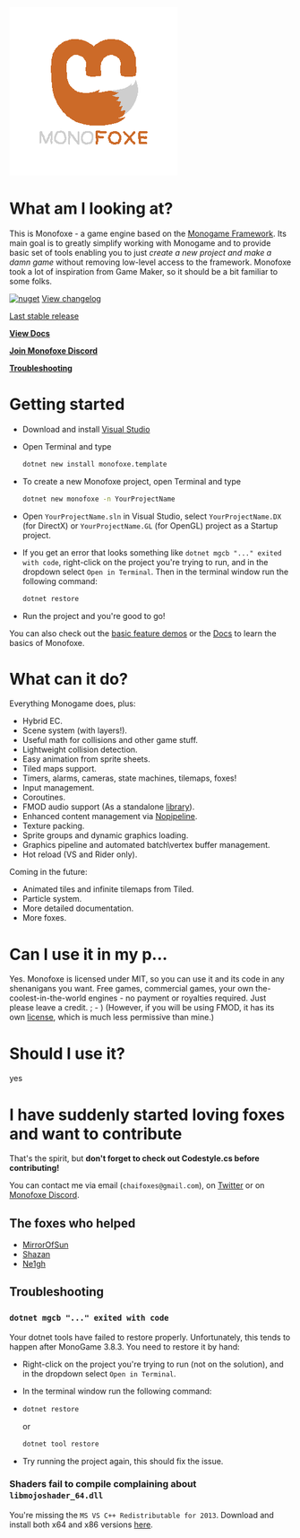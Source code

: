 ﻿![logo](logo/logo_transparent.png)

# What am I looking at?

This is Monofoxe - a game engine based on the [Monogame Framework](http://monogame.net).
Its main goal is to greatly simplify working with Monogame and to provide basic set of tools
enabling you to just *create a new project and make a damn game* without removing low-level access to the framework.
Monofoxe took a lot of inspiration from Game Maker, so it should be a bit familiar to some folks.

[![nuget](https://badgen.net/nuget/v/Monofoxe.Engine?icon=nuget)](https://www.nuget.org/packages/Monofoxe.Engine) [View changelog](/CHANGELOG.md)

[Last stable release](https://github.com/Martenfur/Monofoxe/releases/latest)

[**View Docs**](Docs/README.md)

[**Join Monofoxe Discord**](https://discord.gg/F9tPYaD)

[**Troubleshooting**](#troubleshooting)

# Getting started

- Download and install [Visual Studio](https://visualstudio.microsoft.com/)
- Open Terminal and type

  ```bash
  dotnet new install monofoxe.template
  ```
- To create a new Monofoxe project, open Terminal and type

  ```bash
  dotnet new monofoxe -n YourProjectName
  ```
- Open `YourProjectName.sln` in Visual Studio, select `YourProjectName.DX` (for DirectX) or `YourProjectName.GL` (for OpenGL) project as a Startup project.
- If you get an error that looks something like `dotnet mgcb "..." exited with code`, right-click on the project you're trying to run, and in the dropdown select `Open in Terminal`. Then in the terminal window run the following command:

  ```bash
  dotnet restore
  ```
- Run the project and you're good to go!

You can also check out the [basic feature demos](Samples/) or the [Docs](Docs/README.md) to learn the basics of Monofoxe.

# What can it do?

Everything Monogame does, plus:

* Hybrid EC.
* Scene system (with layers!).
* Useful math for collisions and other game stuff.
* Lightweight collision detection.
* Easy animation from sprite sheets.
* Tiled maps support.
* Timers, alarms, cameras, state machines, tilemaps, foxes!
* Input management.
* Coroutines.
* FMOD audio support (As a standalone [library](https://github.com/Martenfur/FmodForFoxes/)).
* Enhanced content management via [Nopipeline](https://github.com/Martenfur/Nopipeline).
* Texture packing.
* Sprite groups and dynamic graphics loading.
* Graphics pipeline and automated batch\vertex buffer management.
* Hot reload (VS and Rider only).

Coming in the future:

* Animated tiles and infinite tilemaps from Tiled.
* Particle system.
* More detailed documentation.
* More foxes.

# Can I use it in my p...

Yes. Monofoxe is licensed under MIT, so you can use it and its code in any shenanigans you want. Free games, commercial games, your own the-coolest-in-the-world engines - no payment or royalties required. Just please leave a credit. ; - )
(However, if you will be using FMOD, it has its own [license](https://fmod.com/licensing#faq), which is much less permissive than mine.)

# Should I use it?

yes

# I have suddenly started loving foxes and want to contribute

That's the spirit, but **don't forget to check out Codestyle.cs before contributing!**

You can contact me via email (`chaifoxes@gmail.com`), on [Twitter](https://x.com/the_fox_society) or on [Monofoxe Discord](https://discord.gg/F9tPYaD).

## The foxes who helped

- [MirrorOfSun](https://github.com/MirrorOfSUn)
- [Shazan](https://bitbucket.org/%7B07c29368-d971-4ab1-8ec5-1a89d56bfa43%7D/)
- [Ne1gh](https://github.com/Ne1gh-RR)

## Troubleshooting

### `dotnet mgcb "..." exited with code`

Your dotnet tools have failed to restore properly. Unfortunately, this tends to happen after MonoGame 3.8.3. You need to restore it by hand:

- Right-click on the project you're trying to run (not on the solution), and in the dropdown select `Open in Terminal`.
- In the terminal window run the following command:
- ```bash
  dotnet restore
  ```

  or

  ```bash
  dotnet tool restore
  ```
- Try running the project again, this should fix the issue.

### Shaders fail to compile complaining about `libmojoshader_64.dll`

You're missing the `MS VS C++ Redistributable for 2013`. Download and install both x64 and x86 versions [here](https://www.microsoft.com/en-us/download/details.aspx?id=40784).
